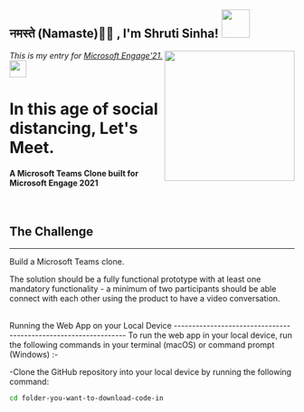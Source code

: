 <h2>नमस्ते (Namaste)🙏🏻 , I'm Shruti Sinha! <img src="https://media.giphy.com/media/12oufCB0MyZ1Go/giphy.gif" width="50"></h2>
<img align='right' src="https://media.giphy.com/media/M9gbBd9nbDrOTu1Mqx/giphy.gif" width="230">
<p><em>This is my entry for  <a href="https://microsoft.acehacker.com/engage2021/index.html">Microsoft Engage'21. </a><img src="https://media.giphy.com/media/WUlplcMpOCEmTGBtBW/giphy.gif" width="30"> 
</em></p>

In this age of social distancing, Let's Meet. 
==============
#### A Microsoft Teams Clone built for Microsoft Engage 2021 ####

<br>

The Challenge
------------
-------
Build a Microsoft Teams clone.

The solution should be a fully functional prototype with at least one mandatory functionality - a minimum of two participants should be able connect with each other using the product to have a video conversation.

<br>
Running the Web App on your Local Device
--------------------------------
--------------------------------
To run the web app in your local device, run the following commands in your terminal (macOS) or command prompt (Windows) :-

-Clone the GitHub repository into your local device by running the following command:
```bash
cd folder-you-want-to-download-code-in

```

